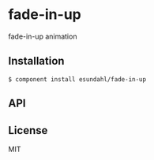 
# fade-in-up

  fade-in-up animation

## Installation

    $ component install esundahl/fade-in-up

## API

   

## License

  MIT
